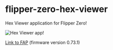 # flipper-zero-hex-viewer

Hex Viewer application for Flipper Zero!

![Hex Viewer app!](https://habrastorage.org/r/w1560/getpro/habr/upload_files/46e/28a/d97/46e28ad973d144b123a4ce513c895d18.png)

[Link to FAP](https://nightly.link/QtRoS/flipper-zero-hex-viewer/actions/artifacts/448677581.zip) (firmware version 0.73.1)

